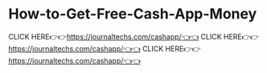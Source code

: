 # How-to-Get-Free-Cash-App-Money
CLICK HERE👉👉https://journaltechs.com/cashapp/👈👈 CLICK HERE👉👉https://journaltechs.com/cashapp/👈👈 CLICK HERE👉👉https://journaltechs.com/cashapp/👈👈
